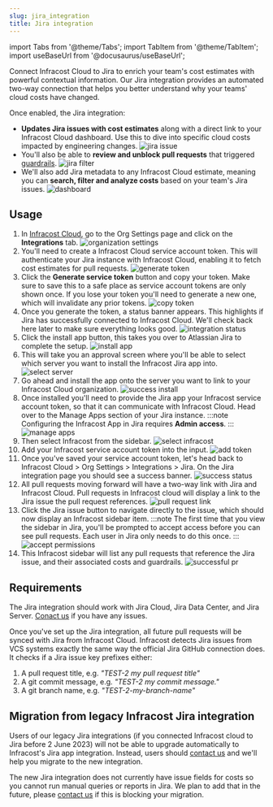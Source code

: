 ```yaml
---
slug: jira_integration
title: Jira integration
---
```


import Tabs from '@theme/Tabs';
import TabItem from '@theme/TabItem';
import useBaseUrl from '@docusaurus/useBaseUrl';

Connect Infracost Cloud to Jira to enrich your team's cost estimates with powerful contextual information. Our Jira integration provides an automated two-way connection that helps you better understand why your teams' cloud costs have changed.

Once enabled, the Jira integration:
- **Updates Jira issues with cost estimates** along with a direct link to your Infracost Cloud dashboard. Use this to dive into specific cloud costs impacted by engineering changes.
  ![jira issue](/img/jira/app-issue.png)
- You'll also be able to **review and unblock pull requests** that triggered [guardrails](docs/infracost_cloud/guardrails/).
  ![jira filter](/img/jira/app-guardrails.png)
- We'll also add Jira metadata to any Infracost Cloud estimate, meaning you can **search, filter and analyze costs** based on your team's Jira issues.
  ![dashboard](/img/jira/dashboard.png)

## Usage

1. In [Infracost Cloud](https://dashboard.infracost.io), go to the Org Settings page and click on the **Integrations** tab.
  ![organization settings](/img/jira/0-organization-settings.png)
2. You'll need to create a Infracost Cloud service account token. This will authenticate your Jira instance with Infracost Cloud, enabling it to fetch cost estimates for pull requests.
  ![generate token](/img/jira/1-generate-token.png)
3. Click the **Generate service token** button and copy your token. Make sure to save this to a safe place as service account tokens are only shown once. If you lose your token you'll need to generate a new one, which will invalidate any prior tokens.
  ![copy token](/img/jira/2-copy-token.png)
4. Once you generate the token, a status banner appears. This highlights if Jira has successfully connected to Infracost Cloud. We'll check back here later to make sure everything looks good.
  ![integration status](/img/jira/3-integration-status.png)
5. Click the install app button, this takes you over to Atlassian Jira to complete the setup. 
  ![install app](/img/jira/4-install-app.png)
6. This will take you an approval screen where you'll be able to select which server you want to install the Infracost Jira app into.
  ![select server](/img/jira/5-select-server.png)
7. Go ahead and install the app onto the server you want to link to your Infracost Cloud organization.
  ![success install](/img/jira/6-success-install.png)
8. Once installed you'll need to provide the Jira app your Infracost service account token, so that it can communicate with Infracost Cloud. Head over to the Manage Apps section of your Jira instance.
  :::note
  Configuring the Infracost App in Jira requires **Admin access**.
  :::
  ![manage apps](/img/jira/7-manage-apps.png)
9. Then select Infracost from the sidebar.
  ![select infracost](/img/jira/8-select-infracost.png)
10. Add your Infracost service account token into the input.
  ![add token](/img/jira/9-add-token.png)
11. Once you've saved your service account token, let's head back to Infracost Cloud > Org Settings > Integrations > Jira. On the Jira integration page you should see a success banner.
  ![success status](/img/jira/10-success-status.png)
12. All pull requests moving forward will have a two-way link with Jira and Infracost Cloud. Pull requests in Infracost cloud will display a link to the Jira issue the pull request references.
  ![pull request link](/img/jira/11-pull-request.png)
13. Click the Jira issue button to navigate directly to the issue, which should now display an Infracost sidebar item.
  :::note
  The first time that you view the sidebar in Jira, you'll be prompted to accept access before you can see pull requests. Each user in Jira only needs to do this once.
  :::
  ![accept permissions](/img/jira/12-accept-permissions.png)
14. This Infracost sidebar will list any pull requests that reference the Jira issue, and their associated costs and guardrails.
  ![successful pr](/img/jira/13-successful-pr.png)

## Requirements

The Jira integration should work with Jira Cloud, Jira Data Center, and Jira Server. [Conact us](mailto:hello@infracost.io) if you have any issues.

Once you've set up the Jira integration, all future pull requests will be synced with Jira from Infracost Cloud. Infracost detects Jira issues from VCS systems exactly the same way the official Jira GitHub connection does. It checks if a Jira issue key prefixes either:

1. A pull request title, e.g. _"TEST-2 my pull request title"_
2. A git commit message, e.g. _"TEST-2 my commit message."_
3. A git branch name, e.g. _"TEST-2-my-branch-name"_

## Migration from legacy Infracost Jira integration

Users of our legacy Jira integrations (if you connected Infracost cloud to Jira before 2 June 2023) will not be able to upgrade automatically to Infracost's Jira app integration. Instead, users should [contact us](mailto:hello@infracost.io) and we'll help you migrate to the new integration.

The new Jira integration does not currently have issue fields for costs so you cannot run manual queries or reports in Jira. We plan to add that in the future, please [contact us](mailto:hello@infracost.io) if this is blocking your migration.
